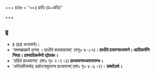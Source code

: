+++
title = "००३ प्राधि (प्र+अधि)"

+++

## इ
- इ (इङ् अध्ययने)।
- 'सममब्राह्मणे दानम् । प्राधीते शतसाहस्रम्' (मनु० ७।८५)। **प्राधीते प्रक्रान्ताध्ययने। आदिकर्मणि निष्ठा। प्रश्चादिकर्मणो द्योतकः।**
- 'उदिते प्राध्ययनम्' (शां० गृ० २।९।३) **प्राध्ययनमध्ययनारम्भः।**
- 'अधिय़्यीरंश्चेद् अहोरात्रमुपरम्य प्राध्ययनम्'(शां० गृ० ४।६।९)। **उक्तोऽर्थः।**
